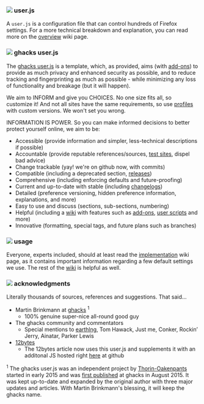### ![](https://github.com/ghacksuserjs/ghacks-user.js/blob/master/wikipiki/bullet01.png) user.js
A `user.js` is a configuration file that can control hundreds of Firefox settings. For a more technical breakdown and explanation, you can read more on the [overview](https://github.com/ghacksuserjs/ghacks-user.js/wiki/1.1-Overview) wiki page.

### ![](https://github.com/ghacksuserjs/ghacks-user.js/blob/master/wikipiki/bullet01.png) ghacks user.js
The [ghacks user.js](https://github.com/ghacksuserjs/ghacks-user.js/blob/master/user.js) is a template, which, as provided, aims (with [add-ons](https://github.com/ghacksuserjs/ghacks-user.js/wiki/Appendix-B:-Firefox-Add-ons)) to provide as much privacy and enhanced security as possible, and to reduce tracking and fingerprinting as much as possible - while minimizing any loss of functionality and breakage (but it will happen).

We aim to INFORM and give you CHOICES. No one size fits all, so customize it! And not all sites have the same requirements, so use [profiles](https://github.com/ghacksuserjs/ghacks-user.js/wiki/2.3-Concurrent-Profiles) with custom versions. We won't set you wrong.

INFORMATION IS POWER. So you can make informed decisions to better protect yourself online, we aim to be:

* Accessible (provide information and simpler, less-technical descriptions if possible)
* Accountable (provide reputable references/sources, [test sites](https://github.com/ghacksuserjs/ghacks-user.js/wiki/Appendix-C:-Test-Sites), dispel bad advice)
* Change trackable (yay! we're on github now, with commits)
* Compatible (including a deprecated section, [releases](https://github.com/ghacksuserjs/ghacks-user.js/releases))
* Comprehensive (including enforcing defaults and future-proofing)
* Current and up-to-date with stable (including [changelogs](https://github.com/ghacksuserjs/ghacks-user.js/search?q=label%3Achangelog&type=Issues&utf8=%E2%9C%93))
* Detailed (preference versioning, hidden preference information, explanations, and more)
* Easy to use and discuss (sections, sub-sections, numbering)
* Helpful (including a [wiki](https://github.com/ghacksuserjs/ghacks-user.js/wiki) with features such as [add-ons](https://github.com/ghacksuserjs/ghacks-user.js/wiki/Appendix-B:-Firefox-Add-ons), [user scripts](https://github.com/ghacksuserjs/ghacks-user.js/wiki/3.1-User-Scripts) and more)
* Innovative (formatting, special tags, and future plans such as branches)

### ![](https://github.com/ghacksuserjs/ghacks-user.js/blob/master/wikipiki/bullet01.png) usage
Everyone, experts included, should at least read the [implementation](https://github.com/ghacksuserjs/ghacks-user.js/wiki/1.3-Implementation) wiki page, as it contains important information regarding a few default settings we use. The rest of the [wiki](https://github.com/ghacksuserjs/ghacks-user.js/wiki) is helpful as well.

### ![](https://github.com/ghacksuserjs/ghacks-user.js/blob/master/wikipiki/bullet01.png) acknowledgments
Literally thousands of sources, references and suggestions. That said...

* Martin Brinkmann at [ghacks](https://www.ghacks.net/) <sup>1</sup>
   * 100% genuine super-nice all-round good guy
* The ghacks community and commentators
   * Special mentions to [earthlng](https://github.com/earthlng), Tom Hawack, Just me, Conker, Rockin’ Jerry, Ainatar, Parker Lewis
* [12bytes](http://12bytes.org/articles/tech/firefoxgecko-configuration-guide-for-privacy-and-performance-buffs)
   * The 12bytes article now uses this user.js and supplements it with an additonal JS hosted right [here](https://github.com/atomGit/Firefox-user.js) at github

<sup>1</sup> The ghacks user.js was an independent project by [Thorin-Oakenpants](https://github.com/Thorin-Oakenpants) started in early 2015 and was [first published](https://www.ghacks.net/2015/08/18/a-comprehensive-list-of-firefox-privacy-and-security-settings/) at ghacks in August 2015. It was kept up-to-date and expanded by the original author with three major updates and articles. With Martin Brinkmann's blessing, it will keep the ghacks name.
